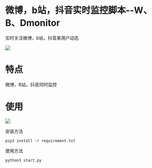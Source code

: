 微博，b站，抖音实时监控脚本--W、B、Dmonitor
===========================================

实时关注微博，b站，抖音某用户动态

![](media/3e67277fda9e57d46339186df88589b6.png)

特点
====

微博，B站，抖音同时监控

使用
====

![](media/440d67321657bed7602a1707cfffd5ef.png)

安装方法

~~~~~~~~~~~~~~~~~~~~~~~~~~~~~~~~~~~~~~~~~~~~~~~~~~~~~~~~~~~~~~~~~~~~~~~~~~~~~~~~
pip3 install -r requirement.txt
~~~~~~~~~~~~~~~~~~~~~~~~~~~~~~~~~~~~~~~~~~~~~~~~~~~~~~~~~~~~~~~~~~~~~~~~~~~~~~~~

使用方法

~~~~~~~~~~~~~~~~~~~~~~~~~~~~~~~~~~~~~~~~~~~~~~~~~~~~~~~~~~~~~~~~~~~~~~~~~~~~~~~~
python3 start.py
~~~~~~~~~~~~~~~~~~~~~~~~~~~~~~~~~~~~~~~~~~~~~~~~~~~~~~~~~~~~~~~~~~~~~~~~~~~~~~~~
